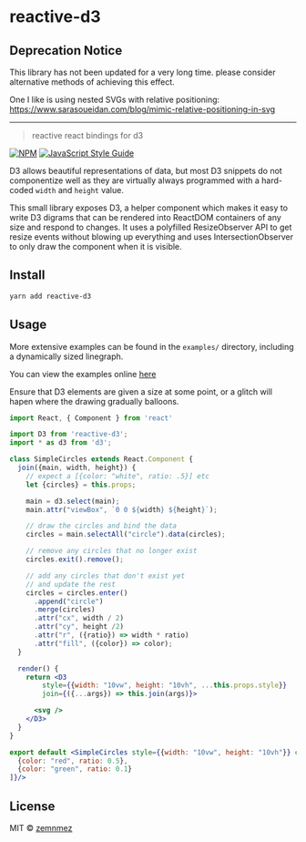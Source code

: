 # reactive-d3

## Deprecation Notice

This library has not been updated for a very long time. please consider alternative methods of achieving this effect.

One I like is using nested SVGs with relative positioning: https://www.sarasoueidan.com/blog/mimic-relative-positioning-in-svg

***

> reactive react bindings for d3

[![NPM](https://img.shields.io/npm/v/reactive-d3.svg)](https://www.npmjs.com/package/reactive-d3) [![JavaScript Style Guide](https://img.shields.io/badge/code_style-standard-brightgreen.svg)](https://standardjs.com)

D3 allows beautiful representations of data, but most D3 snippets do not componentize well as they are virtually always programmed with a hard-coded `width` and `height` value.

This small library exposes D3, a helper component which makes it easy to write D3 digrams that can be rendered into ReactDOM containers of any size and respond to changes. It uses a polyfilled ResizeObserver API to get resize events without blowing up everything and uses IntersectionObserver to only draw the component when it is visible.

## Install

```bash
yarn add reactive-d3
```

## Usage

More extensive examples can be found in the `examples/` directory, including a dynamically sized linegraph.

You can view the examples online [here](https://zemnmez.github.io/reactive-d3/)

Ensure that D3 elements are given a size at some point, or a glitch will hapen where the drawing gradually balloons.

```jsx
import React, { Component } from 'react'

import D3 from 'reactive-d3';
import * as d3 from 'd3';

class SimpleCircles extends React.Component {
  join({main, width, height}) {
    // expect a [{color: "white", ratio: .5}] etc
    let {circles} = this.props;

    main = d3.select(main);
    main.attr("viewBox", `0 0 ${width} ${height}`);

    // draw the circles and bind the data
    circles = main.selectAll("circle").data(circles);

    // remove any circles that no longer exist
    circles.exit().remove();

    // add any circles that don't exist yet
    // and update the rest
    circles = circles.enter()
      .append("circle")
      .merge(circles)
      .attr("cx", width / 2)
      .attr("cy", height /2)
      .attr("r", ({ratio}) => width * ratio)
      .attr("fill", ({color}) => color);
  }

  render() {
    return <D3
        style={{width: "10vw", height: "10vh", ...this.props.style}}
        join={({...args}) => this.join(args)}>

      <svg />
    </D3>
  }
}

export default <SimpleCircles style={{width: "10vw", height: "10vh"}} circles ={[
  {color: "red", ratio: 0.5},
  {color: "green", ratio: 0.1}
]}/>
```

## License

MIT © [zemnmez](https://github.com/zemnmez)
